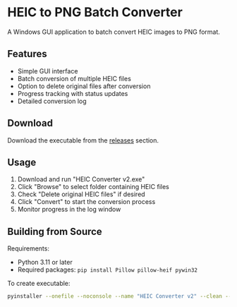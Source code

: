 # HEIC to PNG Batch Converter

A Windows GUI application to batch convert HEIC images to PNG format.

## Features
- Simple GUI interface
- Batch conversion of multiple HEIC files
- Option to delete original files after conversion
- Progress tracking with status updates
- Detailed conversion log

## Download
Download the executable from the [releases](https://github.com/DjSinestro1/BatchConvert_heic_png/releases) section.

## Usage
1. Download and run "HEIC Converter v2.exe"
2. Click "Browse" to select folder containing HEIC files
3. Check "Delete original HEIC files" if desired
4. Click "Convert" to start the conversion process
5. Monitor progress in the log window

## Building from Source
Requirements:
- Python 3.11 or later
- Required packages: `pip install Pillow pillow-heif pywin32`

To create executable:
```bash
pyinstaller --onefile --noconsole --name "HEIC Converter v2" --clean --uac-admin heic_png_guiv2.py